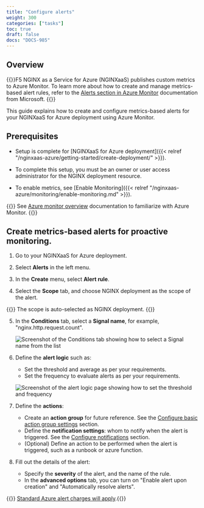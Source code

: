 ```yaml
---
title: "Configure alerts"
weight: 300
categories: ["tasks"]
toc: true
draft: false
docs: "DOCS-985"
---
```


## Overview

{{<note>}}F5 NGINX as a Service for Azure (NGINXaaS) publishes custom metrics to Azure Monitor. To learn more about how to create and manage metrics-based alert rules, refer to the [Alerts section in Azure Monitor](https://learn.microsoft.com/en-us/azure/azure-monitor/alerts/alerts-create-new-alert-rule?tabs=metric) documentation from Microsoft. {{</note>}}

This guide explains how to create and configure metrics-based alerts for your NGINXaaS for Azure deployment using Azure Monitor.


## Prerequisites

- Setup is complete for [NGINXaaS for Azure deployment]({{< relref "/nginxaas-azure/getting-started/create-deployment/" >}}).

- To complete this setup, you must be an owner or user access administrator for the NGINX deployment resource.

- To enable metrics, see [Enable Monitoring]({{< relref "/nginxaas-azure/monitoring/enable-monitoring.md" >}}).

{{<note>}} See [Azure monitor overview](https://docs.microsoft.com/en-us/azure/azure-monitor/overview) documentation to familiarize with Azure Monitor. {{</note>}}

## Create metrics-based alerts for proactive monitoring.

1. Go to your NGINXaaS for Azure deployment.

2. Select **Alerts** in the left menu.

3. In the **Create** menu, select **Alert rule**.

4. Select the **Scope** tab, and choose NGINX deployment as the scope of the alert.

{{<note>}} The scope is auto-selected as NGINX deployment. {{</note>}}

5. In the **Conditions** tab, select a **Signal name**, for example, "nginx.http.request.count".

   ![Screenshot of the Conditions tab showing how to select a Signal name from the list](/nginxaas-azure/alert-select-signal.png)

6. Define the **alert logic** such as:

   - Set the threshold and average as per your requirements.
   - Set the frequency to evaluate alerts as per your requirements.

   ![Screenshot of the alert logic page showing how to set the threshold and frequency](/nginxaas-azure/alert-logic.png)

7. Define the **actions**:

    - Create an **action group** for future reference. See the [Configure basic action group settings](https://learn.microsoft.com/en-us/azure/azure-monitor/alerts/action-groups) section.
    - Define the **notification settings**: whom to notify when the alert is triggered. See the [Configure notifications](https://learn.microsoft.com/en-us/azure/azure-monitor/alerts/action-groups) section.
    - (Optional) Define an action to be performed when the alert is triggered, such as a runbook or azure function.

8. Fill out the details of the alert:

    - Specify the **severity** of the alert, and the name of the rule.
    - In the **advanced options** tab, you can turn on "Enable alert upon creation" and "Automatically resolve alerts".

{{<note>}} [Standard Azure alert charges will apply](https://azure.microsoft.com/en-us/pricing/details/monitor/).{{</note>}}